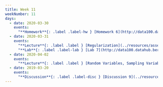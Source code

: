 ```yaml
---
title: Week 11
weekNumber: 11
days:
  - date: 2020-03-30
    events:
      "**Homework**{: .label .label-hw } [Homework 6](http://data100.datahub.berkeley.edu/hub/user-redirect/git-sync?repo=https://github.com/DS-100/sp20&subPath=hw/hw6/) (due Apr. 6)":
  - date: 2020-03-31
    events:
      "**Lecture**{: .label .label } [Regularization](../resources/assets/lectures/lec19/Regularization.html) ([slides](https://drive.google.com/open?id=15zj-u3QaQTQnDhtmGgp80OAm8-k_8HIO))([code](http://data100.datahub.berkeley.edu/hub/user-redirect/git-sync?repo=https://github.com/DS-100/sp20&subPath=lecture/lec19/)) ([playlist](https://www.youtube.com/playlist?list=PLcK2S75CXo8NFmi4n23t8KJKTO3om2yup))":
      "**Lab**{: .label .label-lab } [Lab 7](http://data100.datahub.berkeley.edu/hub/user-redirect/git-sync?repo=https://github.com/DS-100/sp20&subPath=lab/lab07/) (due Apr. 6)":
  - date: 2020-04-02
    events:
      "**Lecture**{: .label .label } [Random Variables, Sampling Variability](https://drive.google.com/open?id=1e9iAMFs62IhiWgWVL_vm1yw-Zxz-PEDV) ([Part 1](http://data100.datahub.berkeley.edu/hub/user-redirect/git-sync?repo=https://github.com/DS-100/sp20&subPath=lecture/lec20/Lec_20_Part_1.ipynb)) ([Part 2](../resources/assets/lectures/lec20/Lec_20_Part_02.html)) ([video](https://www.youtube.com/playlist?list=PLQCcNQgUcDfpgAVb8h1VcUJ_G8-3cFvY4))":
  - date: 2019-03-20
    events:
      "**Discussion**{: .label .label-disc } [Discussion 9](../resources/assets/discussions/disc09.pdf) ([video](https://www.youtube.com/playlist?list=PLQCcNQgUcDforEy0cWWBgN1IGWFSP0KlW))":
---
```

